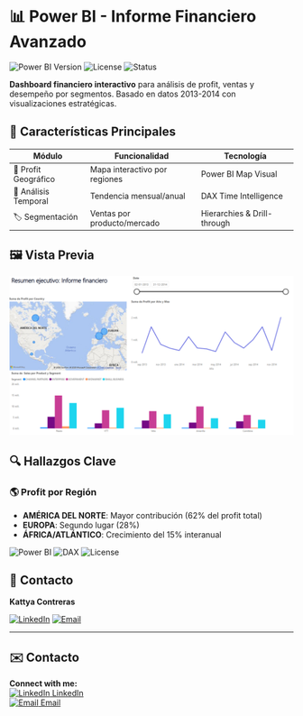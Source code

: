 # 📊 Power BI - Informe Financiero Avanzado

![Power BI Version](https://img.shields.io/badge/Power_BI-2023-yellow)
![License](https://img.shields.io/badge/License-MIT-blue)
![Status](https://img.shields.io/badge/Status-Production-brightgreen)

**Dashboard financiero interactivo** para análisis de profit, ventas y desempeño por segmentos. Basado en datos 2013-2014 con visualizaciones estratégicas.

## 🌟 Características Principales

| Módulo | Funcionalidad | Tecnología |
|--------|--------------|------------|
| 📍 Profit Geográfico | Mapa interactivo por regiones | Power BI Map Visual |
| 📅 Análisis Temporal | Tendencia mensual/anual | DAX Time Intelligence |
| 🏷 Segmentación | Ventas por producto/mercado | Hierarchies & Drill-through |

## 🖼 Vista Previa
![Dashboard Completo](Imágen%20resúmen%20financiero.png)

## 🔍 **Hallazgos Clave**

### 🌎 Profit por Región
- **AMÉRICA DEL NORTE**: Mayor contribución (62% del profit total)
- **EUROPA**: Segundo lugar (28%)
- **ÁFRICA/ATLÁNTICO**: Crecimiento del 15% interanual


![Power BI](https://img.shields.io/badge/Power_BI-2023+-F2C811?logo=powerbi&logoColor=black)
![DAX](https://img.shields.io/badge/DAX-Advanced-5C2D91)
![License](https://img.shields.io/badge/Licencia-MIT-success)

## 📍 Contacto

**Kattya Contreras**  

[![LinkedIn](https://img.shields.io/badge/-LinkedIn-0A66C2?style=flat&logo=linkedin&logoColor=white)](https://www.linkedin.com/in/kattyacontrerasv/)
[![Email](https://img.shields.io/badge/-Email-8B89CC?style=flat&logo=mail.ru&logoColor=white)](mailto:kattya.contreras@email.com)

---
## ✉️ Contacto
**Connect with me:**  
[<img src="https://img.icons8.com/ios-filled/24/000000/linkedin.png" alt="LinkedIn" width="16"/> LinkedIn](https://www.linkedin.com/in/kattyacontrerasv/)  
[<img src="https://img.icons8.com/ios-filled/24/000000/email.png" alt="Email" width="16"/> Email](mailto:kattya.contreras@email.com)
